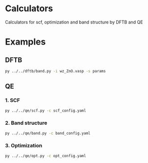 # Calculators

Calculators for scf, optimization and band structure by DFTB and QE

# Examples

## DFTB

```bash
py ../../dftb/band.py -i wz_ZnO.vasp -s params
```

## QE

### 1. SCF

```bash
py ../../qe/scf.py -c scf_config.yaml
```

### 2. Band structure

```bash
py ../../qe/band.py -c band_config.yaml
```

### 3. Optimization

```bash
py ../../qe/opt.py -c opt_config.yaml
```
